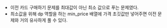 - 이전 카드 구매하기 문제를 최대값이 아닌 최소 값으로 푸는 문제였다.
- 최소값을 위해 dp 역할을 하는 min_price 배열에 가격 초깃값만 넣어주면 이전 문제와 거의 유사하게 풀 수 있다. 